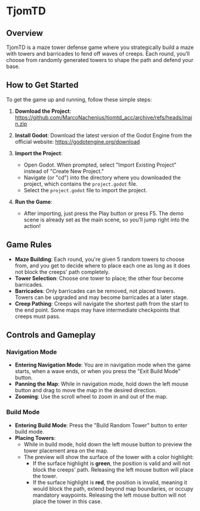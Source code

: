 # TjomTD

## Overview

TjomTD is a maze tower defense game where you strategically build a maze with towers and barricades to fend off waves of creeps. Each round, you’ll choose from randomly generated towers to shape the path and defend your base.

## How to Get Started

To get the game up and running, follow these simple steps:

1. **Download the Project**: https://github.com/MarcoNachenius/tjomtd_acc/archive/refs/heads/main.zip

2. **Install Godot**: Download the latest version of the Godot Engine from the official website: https://godotengine.org/download

3. **Import the Project**:
   - Open Godot. When prompted, select "Import Existing Project" instead of "Create New Project."
   - Navigate (or "cd") into the directory where you downloaded the project, which contains the `project.godot` file.
   - Select the `project.godot` file to import the project.

4. **Run the Game**:
   - After importing, just press the Play button or press F5. The demo scene is already set as the main scene, so you’ll jump right into the action!

## Game Rules

- **Maze Building**: Each round, you're given 5 random towers to choose from, and you get to decide where to place each one as long as it does not block the creeps' path completely.
- **Tower Selection**: Choose one tower to place; the other four become barricades.
- **Barricades**: Only barricades can be removed, not placed towers. Towers can be upgraded and may become barricades at a later stage.
- **Creep Pathing**: Creeps will navigate the shortest path from the start to the end point. Some maps may have intermediate checkpoints that creeps must pass.


## Controls and Gameplay

### Navigation Mode
- **Entering Navigation Mode**: You are in navigation mode when the game starts, when a wave ends, or when you press the "Exit Build Mode" button.
- **Panning the Map**: While in navigation mode, hold down the left mouse button and drag to move the map in the desired direction.
- **Zooming**: Use the scroll wheel to zoom in and out of the map.

### Build Mode
- **Entering Build Mode**: Press the "Build Random Tower" button to enter build mode.
- **Placing Towers**:
  - While in build mode, hold down the left mouse button to preview the tower placement area on the map.
  - The preview will show the surface of the tower with a color highlight:
    - If the surface highlight is **green**, the position is valid and will not block the creeps' path. Releasing the left mouse button will place the tower.
    - If the surface highlight is **red**, the position is invalid, meaning it would block the path, extend beyond map boundaries, or occupy mandatory waypoints. Releasing the left mouse button will not place the tower in this case.
